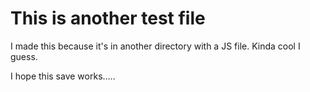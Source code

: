# This is another test file

I made this because it's in another directory with a JS file. Kinda cool I guess.

I hope this save works.....